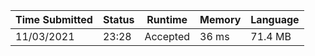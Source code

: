 Time Submitted | Status | Runtime | Memory | Language
-------------- | ------ | ------- | ------ | --------
11/03/2021 | 23:28 | Accepted | 36 ms |	71.4 MB	| cpp